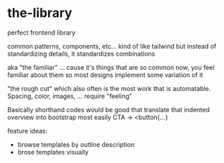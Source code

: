 # the-library
perfect frontend library

common patterns, components, etc...
kind of like tailwind but instead of standardizing details, it standardizes combinations

aka "the familiar" ... cause it's things that are so common now, you feel familiar about them so most designs implement some variation of it 

"the rough cut" which also often is the most work that is automatable. Spacing, color, images, ... require "feeling"


Basically shorthand codes would be good that translate that indented overview into bootstrap
most easily CTA -> <button{...}


feature ideas:
+ browse templates by outline description
+ brose templates visually
